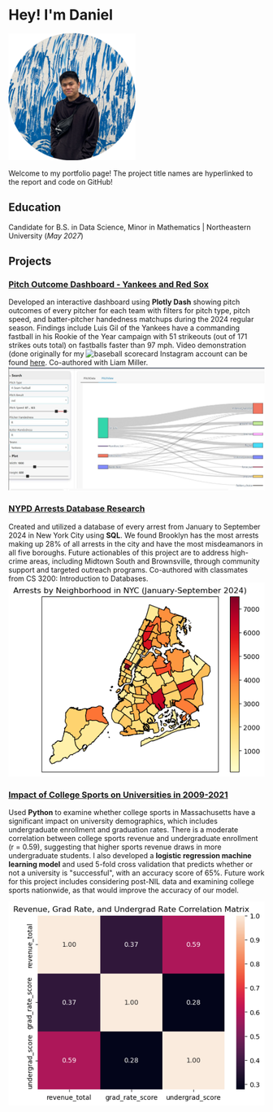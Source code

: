 # Hey! I'm Daniel
<img src="/assets/images/daniels_headshot.png" alt='image' width='250' height='250'>

Welcome to my portfolio page! The project title names are hyperlinked to the report and code on GitHub!
## Education
Candidate for B.S. in Data Science, Minor in Mathematics | Northeastern University (_May 2027_)

## Projects

### [Pitch Outcome Dashboard - Yankees and Red Sox](https://github.com/dgc-ku/mlb_pitch_dashboard)
Developed an interactive dashboard using **Plotly Dash** showing pitch outcomes of every pitcher for each team with filters for pitch type, pitch speed, and batter-pitcher handedness matchups during the 2024 regular season. Findings include Luis Gil of the Yankees have a commanding fastball in his Rookie of the Year campaign with 51 strikeouts (out of 171 strikes outs total) on fastballs faster than 97 mph. Video demonstration (done originally for my ![baseball scorecard Instagram account](https://www.instagram.com/kukukachu_baseball/) can be found [here](https://www.youtube.com/watch?v=3wbxCXq_i8I). Co-authored with Liam Miller.
![Pitch Outcome Dashboard](/assets/images/Pitch_Outcome_Dash_Demo.png)

### [NYPD Arrests Database Research](https://github.com/dgc-ku/nypd-arrests-db-research)
Created and utilized a database of every arrest from January to September 2024 in New York City using **SQL**. We found Brooklyn has the most arrests making up 28% of all arrests in the city and have the most misdeamanors in all five boroughs. Future actionables of this project are to address high-crime areas, including Midtown South and Brownsville, through community support and targeted outreach programs. Co-authored with classmates from CS 3200: Introduction to Databases.
![NYPD Arrests Database Research](/assets/images/nypd_viz.png)

### [Impact of College Sports on Universities in 2009-2021](https://github.com/dgc-ku/college-sports-analysis)
Used **Python** to examine whether college sports in Massachusetts have a significant impact on university demographics, which includes undergraduate enrollment and graduation rates. There is a moderate correlation between college sports revenue and undergraduate enrollment (r = 0.59), suggesting that higher sports revenue draws in more undergraduate students. I also developed a **logistic regression machine learning model** and used 5-fold cross validation that predicts whether or not a university is "successful", with an accuracy score of 65%. Future work for this project includes considering post-NIL data and examining college sports nationwide, as that would improve the accuracy of our model. 


![Correlation Matrix](/assets/images/correlation_matrix.png)


